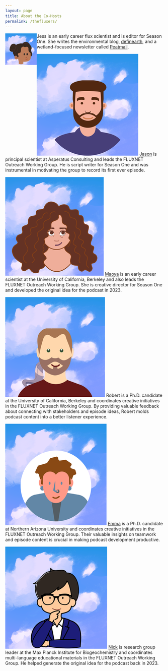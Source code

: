 ```yaml
---
layout: page
title: About the Co-Hosts
permalink: /thefluxers/
---
```



<img align="left" width="100" height="100" src="/images/jess.png"> Jess is an early career flux scientist and is editor for Season One. She writes the environmental blog, [definearth](https://definearth.com/welcome-to-definearth/), and a wetland-focused newsletter called [Peatmail](https://peatmail.substack.com/).


![Jason Kelley](/images/jason.png "Jason Kelley") [Jason](https://asperatusconsulting.com/about/) is principal scientist at Asperatus Consulting and leads the FLUXNET Outreach Working Group. He is script writer for Season One and was instrumental in motivating the group to record its first ever episode.

![Maoya Bassiouni](/images/maoya.png "Maoya Bassiouni") [Maoya](https://research.maoya.io/) is an early career scientist at the University of California, Berkeley and also leads the FLUXNET Outreach Working Group. She is creative director for Season One and developed the original idea for the podcast in 2023.

![Robert Shortt](/images/robert.png "Robert Shortt") Robert is a Ph.D. candidate at the University of California, Berkeley and coordinates creative initiatives in the FLUXNET Outreach Working Group. By providing valuable feedback about connecting with stakeholders and episode ideas, Robert molds podcast content into a better listener experience.

![Emma Reich](/images/emma.png "Emma Reich") [Emma](https://egreich.github.io/aboutme) is a Ph.D. candidate at Northern Arizona University and coordinates creative initiatives in the FLUXNET Outreach Working Group. Their valuable insights on teamwork and episode content is crucial in making podcast development productive.

![Nick Lee](/images/nick.png "Nick Lee") [Nick](https://sungchinglee.weebly.com/) is research group leader at the Max Planck Institute for Biogeochemistry and coordinates multi-language educational materials in the FLUXNET Outreach Working Group. He helped generate the original idea for the podcast back in 2023.




